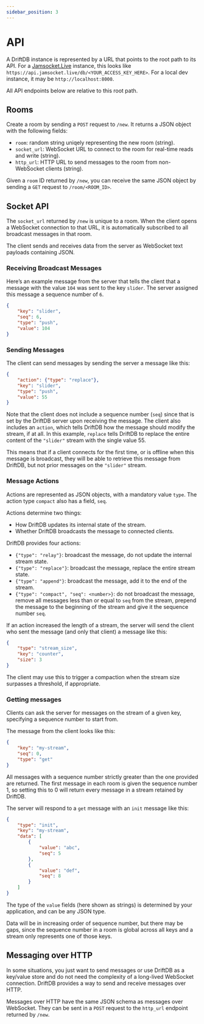 ```yaml
---
sidebar_position: 3
---
```


# API

A DriftDB instance is represented by a URL that points to the root path to its API. For a [Jamsocket.Live](https://jamsocket.live) instance, this looks like `https://api.jamsocket.live/db/<YOUR_ACCESS_KEY_HERE>`. For a local dev instance, it may be `http://localhost:8000`.

All API endpoints below are relative to this root path.

## Rooms

Create a room by sending a `POST` request to `/new`. It returns a JSON object with the following fields:

- `room`: random string uniqely representing the new room (string).
- `socket_url`: WebSocket URL to connect to the room for real-time reads and write (string).
- `http_url`: HTTP URL to send messages to the room from non-WebSocket clients (string).

Given a `room` ID returned by `/new`, you can receive the same JSON object by sending a `GET` request to `/room/<ROOM_ID>`.

## Socket API

The `socket_url` returned by `/new` is unique to a room. When the client opens a WebSocket connection to that URL, it is automatically subscribed to all broadcast messages in that room.

The client sends and receives data from the server as WebSocket text payloads containing JSON.

### Receiving Broadcast Messages

Here’s an example message from the server that tells the client that a message with the value `104` was sent to the key `slider`. The server assigned this message a sequence number of `6`.

```json
{
    "key": "slider",
    "seq": 6,
    "type": "push",
    "value": 104
}
```

### Sending Messages

The client can send messages by sending the server a message like this:

```json
{
    "action": {"type": "replace"},
    "key": "slider",
    "type": "push",
    "value": 55
}
```

Note that the client does not include a sequence number (`seq`) since that is set by the DriftDB server upon receiving the message. The client also includes an `action`, which tells DriftDB how the message should modify the stream, if at all. In this example, `replace` tells DriftDB to replace the entire content of the `"slider"` stream with the single value 55.

This means that if a client connects for the first time, or is offline when this message is broadcast, they will be able to retrieve this message from DriftDB, but not prior messages on the `"slider"` stream.

### Message Actions

Actions are represented as JSON objects, with a mandatory value `type`. The action type `compact` also has a field, `seq`.

Actions determine two things:
- How DriftDB updates its internal state of the stream.
- Whether DriftDB broadcasts the message to connected clients.

DriftDB provides four actions:
- `{"type": "relay"}`: broadcast the message, do not update the internal stream state.
- `{"type": "replace"}`: broadcast the message, replace the entire stream state.
- `{"type": "append"}`: broadcast the message, add it to the end of the stream.
- `{"type": "compact", "seq": <number>}`: do not broadcast the message, remove all messages less than or equal to `seq` from the stream, prepend the message to the beginning of the stream and give it the sequence number `seq`.

If an action increased the length of a stream, the server will send the client who sent the message (and only that client) a message like this:

```json
{
    "type": "stream_size",
    "key": "counter",
    "size": 3
}
```

The client may use this to trigger a compaction when the stream size surpasses a threshold, if appropriate.

### Getting messages

Clients can ask the server for messages on the stream of a given key, specifying a sequence number to start from.

The message from the client looks like this:

```json
{
    "key": "my-stream",
    "seq": 0,
    "type": "get"
}
```

All messages with a sequence number strictly greater than the one provided are returned. The first message in each room is given the sequence number 1, so setting this to 0 will return every message in a stream retained by DriftDB.

The server will respond to a `get` message with an `init` message like this:

```json
{
    "type": "init",
    "key": "my-stream",
    "data": [
        {
            "value": "abc",
            "seq": 5
        },
        {
            "value": "def",
            "seq": 8
        }
    ]
}
```

The type of the `value` fields (here shown as strings) is determined by your application, and can be any JSON type.

Data will be in increasing order of sequence number, but there may be gaps, since the sequence number in a room is global across all keys and a stream only represents one of those keys.

## Messaging over HTTP

In some situations, you just want to send messages or use DriftDB as a key/value store and do not need the complexity of a long-lived WebSocket connection. DriftDB provides a way to send and receive messages over HTTP.

Messages over HTTP have the same JSON schema as messages over WebSocket. They can be sent in a `POST` request to the `http_url` endpoint returned by `/new`.
